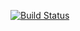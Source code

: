 [![Build Status](https://travis-ci.org/sccontre/CSE110Lab5.svg?branch=master)](https://travis-ci.org/sccontre/CSE110Lab5)
